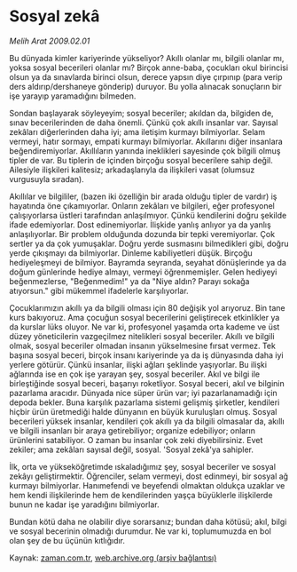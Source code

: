 # Sosyal zekâ

*Melih Arat 2009.02.01*

<td class="columnist-detail">
<p>Bu dünyada kimler kariyerinde yükseliyor? Akıllı olanlar mı, bilgili olanlar mı, yoksa sosyal becerileri olanlar mı? Birçok anne-baba, çocukları okul birincisi olsun ya da sınavlarda birinci olsun, derece yapsın diye çırpınıp (para verip ders aldırıp/dershaneye gönderip) duruyor. Bu yolla alınacak sonuçların bir işe yarayıp yaramadığını bilmeden.</p>
<p>
<div id="haberMetinDiv">
<p> Sondan başlayarak söyleyeyim; sosyal beceriler; akıldan da, bilgiden de, sınav becerilerinden de daha önemli. Çünkü çok akıllı insanlar var. Sayısal zekâları diğerlerinden daha iyi; ama iletişim kurmayı bilmiyorlar. Selam vermeyi, hatır sormayı, empati kurmayı bilmiyorlar. Akıllarını diğer insanlara beğendiremiyorlar. Akıllıların yanında ineklikleri sayesinde çok bilgili olmuş tipler de var. Bu tiplerin de içinden birçoğu sosyal becerilere sahip değil. Ailesiyle ilişkileri kalitesiz; arkadaşlarıyla da ilişkileri vasat (olumsuz vurgusuyla sıradan). 
<p> Akıllılar ve bilgililer, (bazen iki özelliğin bir arada olduğu tipler de vardır) iş hayatında öne çıkamıyorlar. Onların zekâları ve bilgileri, eğer profesyonel çalışıyorlarsa üstleri tarafından anlaşılmıyor. Çünkü kendilerini doğru şekilde ifade edemiyorlar. Dost edinemiyorlar. İlişkide yanlış anlıyor ya da yanlış anlaşılıyorlar. Bir problem olduğunda dozunda bir tepki veremiyorlar. Çok sertler ya da çok yumuşaklar. Doğru yerde susmasını bilmedikleri gibi, doğru yerde çıkışmayı da bilmiyorlar. Dinleme kabiliyetleri düşük. Birçoğu hediyeleşmeyi de bilmiyor. Bayramda seyranda, seyahat dönüşlerinde ya da doğum günlerinde hediye almayı, vermeyi öğrenmemişler. Gelen hediyeyi beğenmezlerse, "Beğenmedim!" ya da "Niye aldın? Parayı sokağa atıyorsun." gibi mükemmel ifadelerle karşılıyorlar. 
<p>Çocuklarımızın akıllı ya da bilgili olması için 80 değişik yol arıyoruz. Bin tane kurs bakıyoruz. Ama çocuğun sosyal becerilerini geliştirecek etkinlikler ya da kurslar lüks oluyor. Ne var ki, profesyonel yaşamda orta kademe ve üst düzey yöneticilerin vazgeçilmez nitelikleri sosyal beceriler. Akıllı ve bilgili olmak, sosyal beceriler olmadan insanın yükselmesine fırsat vermez. Tek başına sosyal beceri, birçok insanı kariyerinde ya da iş dünyasında daha iyi yerlere götürür. Çünkü insanlar, ilişki ağları şeklinde yaşıyorlar. Bu ilişki ağlarında ise en çok işe yarayan şey, sosyal beceriler. Akıl ve bilgi ile birleştiğinde sosyal beceri, başarıyı roketliyor. Sosyal beceri, akıl ve bilginin pazarlama aracıdır. Dünyada nice süper ürün var; iyi pazarlanamadığı için depoda bekler. Buna karşılık pazarlama sistemi gelişmiş şirketler, kendileri hiçbir ürün üretmediği halde dünyanın en büyük kuruluşları olmuş. Sosyal becerileri yüksek insanlar, kendileri çok akıllı ya da bilgili olmasalar da, akıllı ve bilgili insanları bir araya getirebiliyor; organize edebiliyor; onların ürünlerini satabiliyor. O zaman bu insanlar çok zeki diyebilirsiniz. Evet zekiler; ama zekâları sayısal değil, sosyal. 'Sosyal zekâ'ya sahipler. 
<p> İlk, orta ve yükseköğretimde ıskaladığımız şey, sosyal beceriler ve sosyal zekâyı geliştirmektir. Öğrenciler, selam vermeyi, dost edinmeyi, bir sosyal ağ kurmayı bilmiyorlar. Hanımefendi ve beyefendi olmaktan oldukça uzaklar ve hem kendi ilişkilerinde hem de kendilerinden yaşça büyüklerle ilişkilerde bunun ne kadar işe yaradığını bilmiyorlar. 
<p> Bundan kötü daha ne olabilir diye sorarsanız; bundan daha kötüsü; akıl, bilgi ve sosyal becerinin olmadığı durumdur. Ne var ki, toplumumuzda en bol olan şey de bu üçünün kıtlığıdır.</p></p></p></p></p></div>
</p>
<a href="http://web.archive.org/web/20110130225345/mailto:m.arat@zaman.com.tr">
</a></td>

Kaynak: [zaman.com.tr](http://zaman.com.tr/yazar.do?yazino=810476), [web.archive.org (arşiv bağlantısı)](http://web.archive.org/web/20110130225345/http://www.zaman.com.tr:80/yazar.do?yazino=810476)

